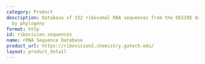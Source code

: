 ```yaml
---
category: Product
description: Database of 152 ribosomal RNA sequences from the DESIRE dataset organized
  by phylogeny
format: http
id: ribovision.sequences
name: rRNA Sequence Database
product_url: https://ribovision2.chemistry.gatech.edu/
layout: product_detail
---
```


